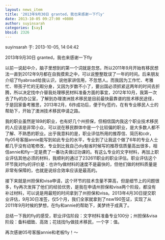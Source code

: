 ```yaml
---
layout: news_item
title: '2013年9月30日 granted，我也来感谢一下fly'
date: 2013-10-05 09:27:00 +0800
author: suyinsarah
categories: [say]
bbsid: 2326
---
```


suyinsarah 于: 2013-10-05, 14:04:42

2013年9月30日 granted，我也来感谢一下fly

以前一说起中介，脑子里想到的第一个词就是忽悠，所以2011年9月开始有移民想法一直到2012年9月都在自我摸索之中，可以说整整耽误了一年的时间。后来朋友介绍了flyabroad给我认识，说他家讲信用，不忽悠人。而我因为工作忙、考雅忙、带孩子忙的无暇分身，又因为岁数不小了，要出国必须抓紧这两年的时间去折腾，所以决定找中介替我处理移民材料准备方面的事宜，2012年10月，我第一次去了fly的办公室，了解到办理澳洲技术移民是目前最快最靠谱的技术移民途径，于是回家备考雅思，2013年2月，6炸成功后，便于fly签约，在有专业移民人士的帮助下，开始了澳洲技术移民申请之路。

我的职业虽然是189的职业，也有好几个州担保，但相信国内我这个职业技术移民的人应该是非常小众，可以说在移民群体中是一个比较偏的职业，是大多数人都不了解、不熟悉的职业。出乎我意料的是，职业评估所用的推荐信、简历和cdr，fly05号客服annie能写到如此专业的水平，专业到了让我这个做了6年的专业人士都几乎没有动笔修改，专业到比我自己diy魁省时候写的推荐信质量高出很多，相信annie和fly一定是费了一番功夫做过功课的。有这么专业的文字材料，再加上职业评估其他必须的材料，我顺利的通过了232611职业的职业评估。职业评估这个环节我对fly的评价是：也许fly做材料的速度不是最快的，但他们做的材料质量是非常有保障的，也就是说综合效率应该是最高的。

接下来就是州担保和visa申请，这个环节的技术含量不算高，但是细节上的问题很多，fly再次发挥了他们的经验优势，是我在申请州担保和visa两个阶段，都没有补过材料，可以说是用最短的时间拿到了州担保和visa。2013年4月30日提交职业评估，9月30日准签，仅5个月，我们全家就拿到了nsw190签证，实现了从2011年9月时候的梦想，在fly和annie的帮助下，美梦终于成真了。

总结一下我的fly的感受，职业评估阶段：文字材料准备专业100分；州担保&visa阶段：备料细致、高效；花钱找fly做技术移民，一个字：值。

再次感谢05号客服annie和老板fly！～

